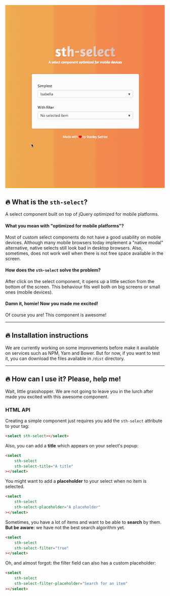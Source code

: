 ![Component preview](./example/preview.gif)

## :fire: What is the `sth-select`?
A select component built on top of jQuery optimized for mobile platforms.

#### What you mean with "optimized for mobile platforms"?
Most of custom select components do not have a good usability on mobile devices. Although many mobile browsers today implement a "native modal" alternative, native selects still look bad in desktop browsers. Also, sometimes, does not work well when there is not free space available in the screen.

#### How does the `sth-select` solve the problem?
After click on the select component, it opens up a little section from the bottom of the screen. This behaviour fits well both on big screens or small ones (mobile devices).

#### Damn it, homie! Now you made me excited!
Of course you are! This component is awesome!

---
## :fire: Installation instructions
We are currently working on some improvements before make it available on services such as NPM, Yarn and Bower. But for now, if you want to test it, you can download the files available in `/dist` directory.

---
## :fire: How can I use it? Please, help me!
Wait, little grasshopper. We are not going to leave you in the lurch after made you excited with this awesome component.

### HTML API
Creating a simple component just requires you add the `sth-select` attribute to your tag:
```html
<select sth-select></select>
```

Also, you can add a **title** which appears on your select's popup:
```html
<select
	sth-select
	sth-select-title="A title"
></select>
```

You might want to add a **placeholder** to your select when no item is selected.
```html
<select
	sth-select
	sth-select-placeholder="A placeholder"
></select>
```

Sometimes, you have a lot of items and want to be able to **search** by them. **But be aware:** we have not the best search algorithm yet.
```html
<select
	sth-select
	sth-select-filter="true"
></select>
```

Oh, and almost forgot: the filter field can also has a custom placeholder:
```html
<select
	sth-select
	sth-select-filter-placeholder="Search for an item"
></select>
```
